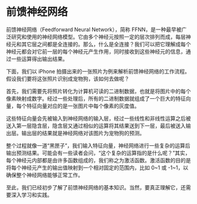 # 前馈神经网络

前馈神经网络（Feedforward Neural Network），简称 FFNN，是一种最早被广泛研究和使用的神经网络模型。它由多个神经元按照一定的层次排列而成，每层神经元和其它层之间都是全连接的。那么，什么是全连接？我们可以把它理解成每个神经元都会对它前一层的每个神经元产生作用，同时接收到这些神经元的信息，通过一些运算得出输出结果。

下面，我们以 iPhone 拍摄出来的一张照片为例来解析前馈神经网络的工作流程。假设我们要将这张照片识别成宠物狗，该如何去做呢？

首先，我们需要先将照片转化为计算机可读的二进制数据，也就是将图片中的每个像素映射成数字。经过一些处理后，所有的二进制数据就组成了一个巨大的特征向量，每个特征向量对应的是一张图片中每个像素的灰度值。

这些特征向量会先被输入到神经网络的输入层，经过一些线性和非线性运算之后被送入第一层隐含层，隐含层又通过相似的运算将其结果送到下一层，最后被送入输出层。输出层的结果就是神经网络对该图片为宠物狗的预测。

整个过程就像一道“黑匣子”，我们输入特征向量，神经网络进行一些复杂的运算后输出预测结果。可能会有一些读者会问，“这个复杂的运算指的是什么呢？”其实，每个神经元内部都是由许多函数组成的，我们称之为激活函数。激活函数的目的是将每个神经元产生的输出值映射到一个相对固定的范围内，比如 0~1 或 -1~1，以确保整个神经网络能够正常工作。

至此，我们已经初步了解了前馈神经网络的基本知识。当然，要真正理解它，还需要深入学习和实践。